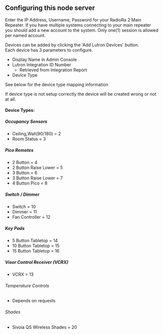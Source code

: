 ## Configuring this node server

Enter the IP Address, Username, Password for your RadioRa 2 Main Repeater.  If
you have multiple systems connecting to your main repeater you should add a new
account to the system.  Only one(1) session is allowed per named account.

Devices can be added by clicking the 'Add Lutron Devices' button.  
Each device has 3 parameters to configure.
- Display Name in Admin Console
- Lutron Integration ID Number
    - Retrieved from Integration Report
- Device Type  

See below for the device type mapping information

If device type is not setup correctly the device will be created wrong or not at all.

#### Device Types:

##### Occupancy Sensors
- Ceiling,Wall(90/180)  = 2
- Room Status           = 3

##### Pico Remotes
- 2 Button              = 4
- 2 Button Raise Lower  = 5
- 3 Button              = 6
- 3 Button Raise Lower  = 7
- 4 Button Pico         = 8

##### Switch / Dimmer
- Switch                = 10
- Dimmer                = 11
- Fan Controller        = 12

##### Key Pads
- 5 Button Tabletop     = 14
- 10 Button Tabletop    = 15
- 15 Button Tabletop    = 16

##### Visor Control Receiver (VCRX)
- VCRX                  = 13

###### Temperature Controls
- Depends on requests

###### Shades
- Sivoia QS Wireless Shades = 20